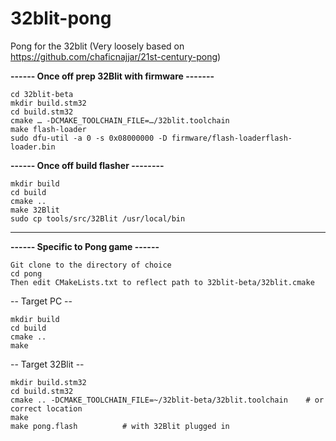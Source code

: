 # 32blit-pong
Pong for the 32blit (Very loosely based on https://github.com/chaficnajjar/21st-century-pong)

**------ Once off prep 32Blit with firmware -------**
```
cd 32blit-beta
mkdir build.stm32
cd build.stm32
cmake … -DCMAKE_TOOLCHAIN_FILE=…/32blit.toolchain
make flash-loader
sudo dfu-util -a 0 -s 0x08000000 -D firmware/flash-loaderflash-loader.bin
```
**------ Once off build flasher --------**
```
mkdir build
cd build
cmake ..
make 32Blit
sudo cp tools/src/32Blit /usr/local/bin
```
--------------------------------------------------------------------------------------

**------ Specific to Pong game ------**
```
Git clone to the directory of choice
cd pong
Then edit CMakeLists.txt to reflect path to 32blit-beta/32blit.cmake
```
-- Target PC --
```
mkdir build
cd build
cmake .. 
make
```

-- Target 32Blit --
```
mkdir build.stm32
cd build.stm32
cmake .. -DCMAKE_TOOLCHAIN_FILE=~/32blit-beta/32blit.toolchain    # or correct location
make
make pong.flash          # with 32Blit plugged in
```
